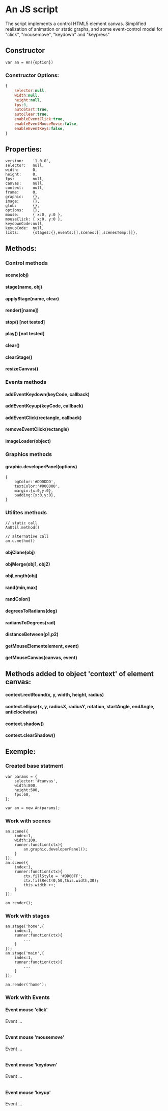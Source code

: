 # An JS script

The script implements a control HTML5 element canvas.
Simplified realization of animation or static graphs, and some event-control model for "click", "mousemove", "keydown" and "keypress"







## Constructor
```
var an = An({option})
```






### Constructor Options:
```js
{
    selector:null,
    width:null,
    height:null,
    fps:0,
    autoStart:true,
    autoClear:true,
    enableEventClick:true,
    enableEventMouseMovie:false,
    enableEventKeys:false,
}
```







## Properties:
```
version:    '1.0.0',
selector:   null,
width:      0,
height:     0,
fps:        null,
canvas:     null,
context:    null,
frame:      0,
graphic:    {},
image:      {},
glob:       {},
options:    {},
mouse:      { x:0, y:0 },
mouseClick: { x:0, y:0 },
keydownCode:null,
keyupCode:  null,
lists:  	{stages:{},events:[],scenes:[],scenesTemp:[]},
```








## Methods:

### Control methods

#### scene(obj)
#### stage(name, obj)
#### applyStage(name, clear)
#### render([name])
#### stop() [not tested]
#### play() [not tested]
#### clear()
#### clearStage()
#### resizeCanvas()


### Events methods

#### addEventKeydown(keyCode, callback)
#### addEventKeyup(keyCode, callback)
#### addEventClick(rectangle, callback)
#### removeEventClick(rectangle)
#### imageLoader(object)


### Graphics methods

#### graphic.developerPanel(options)
```
{
	bgColor:'#DDDDDD',
	textColor:'#000000',
	margin:{x:0,y:0},
	padding:{x:0,y:0},
}
```

### Utilites methods
``` 
// static call
AnUtil.method()

// alternative call
an.u.method()
```
#### objClone(obj)
#### objMerge(obj1, obj2)
#### objLength(obj)
#### rand(min,max)
#### randColor()
#### degreesToRadians(deg)
#### radiansToDegrees(rad)
#### distanceBetween(p1,p2)
#### getMouseElementelement, event)
#### getMouseCanvas(canvas, event)







## Methods added to object 'context' of element canvas:

#### context.rectRound(x, y, width, height, radius)

#### context.ellipse(x, y, radiusX, radiusY, rotation, startAngle, endAngle, anticlockwise)

#### context.shadow()

#### context.clearShadow()









## Exemple:

### Created base statment
```
var params = {
    selector:'#canvas',
    width:800,
    height:500,
    fps:60,
};

var an = new An(params);
```

### Work with scenes
```
an.scene({
    index:1,
    width:100,
    runner:function(ctx){
        an.graphic.developerPanel();
    }
});
an.scene({
    index:1,
    runner:function(ctx){
        ctx.fillStyle = '#DD00FF';
        ctx.fillRect(0,50,this.width,30);
        this.width ++;
    }
});

an.render();
```


### Work with stages
```
an.stage('home',{
    index:1,
    runner:function(ctx){
        ...
    }
});
an.stage('main',{
    index:1,
    runner:function(ctx){
        ...
    }
});

an.render('home');
```


### Work with Events

#### Event mouse 'click'
Event ...
```
```


#### Event mouse 'mousemove'
Event ...
```
```


#### Event mouse 'keydown'
Event ...
```
```


#### Event mouse 'keyup'
Event ...
```
```


